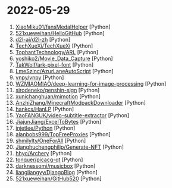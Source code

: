 # 2022-05-29

1. [XiaoMiku01/fansMedalHelper](https://github.com/XiaoMiku01/fansMedalHelper "新版B站粉丝牌助手 全自动升级粉丝牌") [Python]
2. [521xueweihan/HelloGitHub](https://github.com/521xueweihan/HelloGitHub "分享 GitHub 上有趣、入门级的开源项目。Share interesting, entry-level open source projects on GitHub.") [Python]
3. [d2l-ai/d2l-zh](https://github.com/d2l-ai/d2l-zh "《动手学深度学习》：面向中文读者、能运行、可讨论。中英文版被55个国家的300所大学用于教学。") [Python]
4. [TechXueXi/TechXueXi](https://github.com/TechXueXi/TechXueXi "强国通 科技强国 学习强国 xuexiqiangguo 全网最好用开源网页学习强国助手：TechXueXi （懒人刷分工具 自动学习）技术强国，支持答题，支持 docker 45分/天") [Python]
5. [TophantTechnology/ARL](https://github.com/TophantTechnology/ARL "ARL(Asset Reconnaissance Lighthouse)资产侦察灯塔系统旨在快速侦察与目标关联的互联网资产，构建基础资产信息库。 协助甲方安全团队或者渗透测试人员有效侦察和检索资产，发现存在的薄弱点和攻击面。") [Python]
6. [yoshiko2/Movie_Data_Capture](https://github.com/yoshiko2/Movie_Data_Capture "Local Movies Metadata Scraper") [Python]
7. [TakWolf/ark-pixel-font](https://github.com/TakWolf/ark-pixel-font "方舟像素字体 - 开源的泛中日韩像素字体 / Ark pixel font - Open source Pan-CJK pixel font") [Python]
8. [LmeSzinc/AzurLaneAutoScript](https://github.com/LmeSzinc/AzurLaneAutoScript "Azur Lane bot (CN/EN/JP/TW) 碧蓝航线脚本 | 无缝委托科研，全自动大世界") [Python]
9. [vnpy/vnpy](https://github.com/vnpy/vnpy "基于Python的开源量化交易平台开发框架") [Python]
10. [WZMIAOMIAO/deep-learning-for-image-processing](https://github.com/WZMIAOMIAO/deep-learning-for-image-processing "deep learning for image processing including classification and object-detection etc.") [Python]
11. [sirodeneko/genshin-sign](https://github.com/sirodeneko/genshin-sign "原神自动签到") [Python]
12. [xunichanghuan/mimotion](https://github.com/xunichanghuan/mimotion "小米运动刷步数（微信支付宝）") [Python]
13. [AnzhiZhang/MinecraftModpackDownloader](https://github.com/AnzhiZhang/MinecraftModpackDownloader "Curse Forge 整合包下载工具") [Python]
14. [hankcs/HanLP](https://github.com/hankcs/HanLP "中文分词 词性标注 命名实体识别 依存句法分析 成分句法分析 语义依存分析 语义角色标注 指代消解 风格转换 语义相似度 新词发现 关键词短语提取 自动摘要 文本分类聚类 拼音简繁转换 自然语言处理") [Python]
15. [YaoFANGUK/video-subtitle-extractor](https://github.com/YaoFANGUK/video-subtitle-extractor "视频硬字幕提取，生成srt文件。无需申请第三方API，本地实现文本识别。基于深度学习的视频字幕提取框架，包含字幕区域检测、字幕内容提取。A GUI tool for extracting hard-coded subtitle (hardsub) from videos and generating srt files.") [Python]
16. [JiajunJiang/ExcelToBytes](https://github.com/JiajunJiang/ExcelToBytes "") [Python]
17. [injetlee/Python](https://github.com/injetlee/Python "Python脚本。模拟登录知乎， 爬虫，操作excel，微信公众号，远程开机") [Python]
18. [alanbobs999/TopFreeProxies](https://github.com/alanbobs999/TopFreeProxies "高质量免费节点分享，以及订阅链接收集。") [Python]
19. [shmilylty/OneForAll](https://github.com/shmilylty/OneForAll "OneForAll是一款功能强大的子域收集工具") [Python]
20. [Jianghuchengphilip/Generate-NFT](https://github.com/Jianghuchengphilip/Generate-NFT "Generate-NFT是由B站UP主Philipjhc倾力打造的批量生成NFT的工具") [Python]
21. [hhyo/Archery](https://github.com/hhyo/Archery "SQL 审核查询平台") [Python]
22. [tonquer/picacg-qt](https://github.com/tonquer/picacg-qt "哔咔漫画, PicACG comic PC client(Windows, Linux, MacOS)") [Python]
23. [darknessomi/musicbox](https://github.com/darknessomi/musicbox "网易云音乐命令行版本") [Python]
24. [liangliangyy/DjangoBlog](https://github.com/liangliangyy/DjangoBlog "🍺基于Django的博客系统") [Python]
25. [521xueweihan/GitHub520](https://github.com/521xueweihan/GitHub520 "😘 让你“爱”上 GitHub，解决访问时图裂、加载慢的问题。（无需安装）") [Python]

